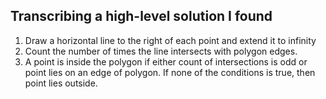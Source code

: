 ## Transcribing a high-level solution I found

1. Draw a horizontal line to the right of each point and extend it to infinity
2. Count the number of times the line intersects with polygon edges.
3. A point is inside the polygon if either count of intersections is odd or point lies on an edge of polygon.  If none of the conditions is true, then point lies outside.
